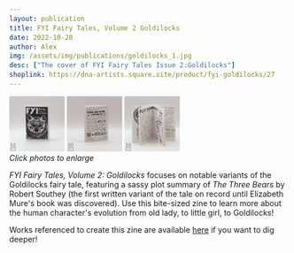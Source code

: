 ```yaml
---
layout: publication
title: FYI Fairy Tales, Volume 2 Goldilocks
date: 2022-10-20
author: Alex
img: /assets/img/publications/goldilocks_1.jpg
desc: ["The cover of FYI Fairy Tales Issue 2:Goldilocks"]
shoplink: https://dna-artists.square.site/product/fyi-goldilocks/27
---
```


<a href="/assets/img/publications/goldilocks_1.jpg"><img src="/assets/img/publications/goldilocks_1.jpg" alt="A photo of the front cover of FYI Fairy Tales, Volume 2: Goldilocks, a zine by Alex O'Keefe" width="100"></a>
<a href="/assets/img/publications/goldilocks_2.jpg"><img src="/assets/img/publications/goldilocks_2.jpg" alt="A photo of the inside of FYI Fairy Tales, Volume 2: Goldilocks, a zine by Alex O'Keefe" width="100"></a>
<a href="/assets/img/publications/goldilocks_3.jpg"><img src="/assets/img/publications/goldilocks_3.jpg" alt="A photo of the back cover of FYI Fairy Tales, Volume 2: Goldilocks, a zine by Alex O'Keefe" width="100" ></a>  
*Click photos to enlarge*

*FYI Fairy Tales, Volume 2: Goldilocks* focuses on notable variants of the Goldilocks fairy tale, featuring a sassy plot summary of *The Three Bears* by Robert Southey (the first written variant of the tale on record until Elizabeth Mure's book was discovered). Use this bite-sized zine to learn more about the human character's evolution from old lady, to little girl, to Goldilocks!

Works referenced to create this zine are available <a href="https://www.zotero.org/groups/4956587/fyi_fairy_tales/collections/F3TAHRST">here</a> if you want to dig deeper!
